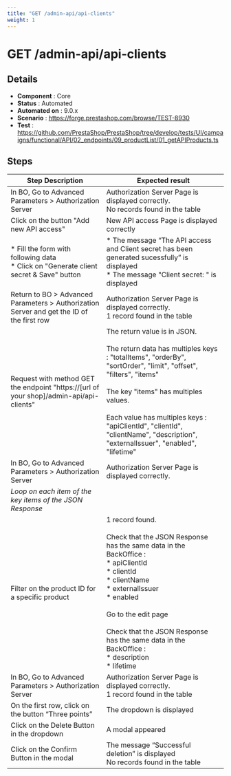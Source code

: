 ```yaml
---
title: "GET /admin-api/api-clients"
weight: 1
---
```


# GET /admin-api/api-clients
## Details
* **Component** : Core
* **Status** : Automated
* **Automated on** : 9.0.x
* **Scenario** : https://forge.prestashop.com/browse/TEST-8930
* **Test** : https://github.com/PrestaShop/PrestaShop/tree/develop/tests/UI/campaigns/functional/API/02_endpoints/09_productList/01_getAPIProducts.ts

## Steps
| Step Description | Expected result |
| ----- | ----- |
| In BO, Go to Advanced Parameters > Authorization Server | Authorization Server Page is displayed correctly.<br>No records found in the table |
| Click on the button "Add new API access" | New API access Page is displayed correctly |
| * Fill the form with following data<br> * Click on "Generate client secret & Save" button | * The message “The API access and Client secret has been generated sucessfully” is displayed<br> * The message "Client secret: " is displayed |
| Return to BO > Advanced Parameters > Authorization Server and get the ID of the first row | Authorization Server Page is displayed correctly.<br>1 record found in the table |
| Request with method GET the endpoint "https://[url of your shop]/admin-api/api-clients" | The return value is in JSON.<br><br>The return data has multiples keys : "totalItems", "orderBy", "sortOrder", "limit", "offset", "filters", "items"<br><br>The key "items" has multiples values.<br><br>Each value has multiples keys : "apiClientId", "clientId", "clientName", "description", "externalIssuer", "enabled", "lifetime" |
| In BO, Go to Advanced Parameters > Authorization Server | Authorization Server Page is displayed correctly. |
| *Loop on each item of the key items of the JSON Response* |  |
| Filter on the product ID for a specific product | 1 record found.<br><br>Check that the JSON Response has the same data in the BackOffice :<br> * apiClientId<br> * clientId<br> * clientName<br> * externalIssuer<br> * enabled<br><br>Go to the edit page<br><br>Check that the JSON Response has the same data in the BackOffice :<br> * description<br> * lifetime |
| In BO, Go to Advanced Parameters > Authorization Server | Authorization Server Page is displayed correctly.<br>1 record found in the table |
| On the first row, click on the button “Three points” | The dropdown is displayed |
| Click on the Delete Button in the dropdown | A modal appeared |
| Click on the Confirm Button in the modal | The message “Successful deletion” is displayed<br>No records found in the table |

